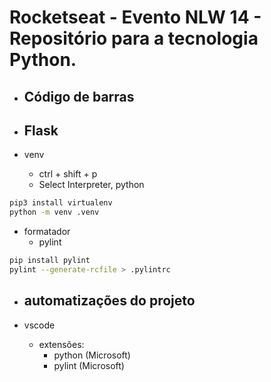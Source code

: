 # Rocketseat - Evento NLW 14 - Repositório para a tecnologia Python.

- Código de barras
  - 

- Flask
  - 

- venv
  - ctrl + shift + p
  - Select Interpreter, python

```bash
pip3 install virtualenv
python -m venv .venv
```

- formatador
  - pylint

```bash
pip install pylint
pylint --generate-rcfile > .pylintrc
```

- automatizações do projeto
  - 

- vscode
  - extensões:
    - python (Microsoft)
    - pylint (Microsoft)
